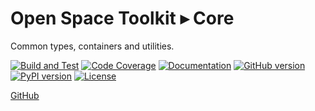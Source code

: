 # Open Space Toolkit ▸ Core

Common types, containers and utilities.

[![Build and Test](https://github.com/open-space-collective/open-space-toolkit-core/actions/workflows/build-test.yml/badge.svg?branch=main)](https://github.com/open-space-collective/open-space-toolkit-core/actions/workflows/build-test.yml)
[![Code Coverage](https://codecov.io/gh/open-space-collective/open-space-toolkit-core/branch/main/graph/badge.svg)](https://codecov.io/gh/open-space-collective/open-space-toolkit-core)
[![Documentation](https://img.shields.io/readthedocs/pip/stable.svg)](https://open-space-collective.github.io/open-space-toolkit-core)
[![GitHub version](https://badge.fury.io/gh/open-space-collective%2Fopen-space-toolkit-core.svg)](https://badge.fury.io/gh/open-space-collective%2Fopen-space-toolkit-core)
[![PyPI version](https://badge.fury.io/py/open-space-toolkit-core.svg)](https://badge.fury.io/py/open-space-toolkit-core)
[![License](https://img.shields.io/badge/License-Apache%202.0-blue.svg)](https://opensource.org/licenses/Apache-2.0)

[GitHub](https://github.com/open-space-collective/open-space-toolkit-core)
